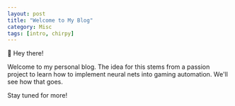```yaml
---
layout: post
title: "Welcome to My Blog"
category: Misc
tags: [intro, chirpy]
---
```


👋 Hey there!

Welcome to my personal blog. The idea for this stems from a passion project to learn how to implement neural nets into gaming automation. We'll see how that goes.

Stay tuned for more!

